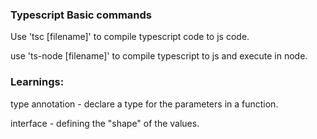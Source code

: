 ### Typescript Basic commands

Use 'tsc [filename]' to compile typescript code to js code.

use 'ts-node [filename]' to compile typescript to js and execute in node.

### Learnings:

type annotation - declare a type for the parameters in a function.

interface - defining the "shape" of the values.
